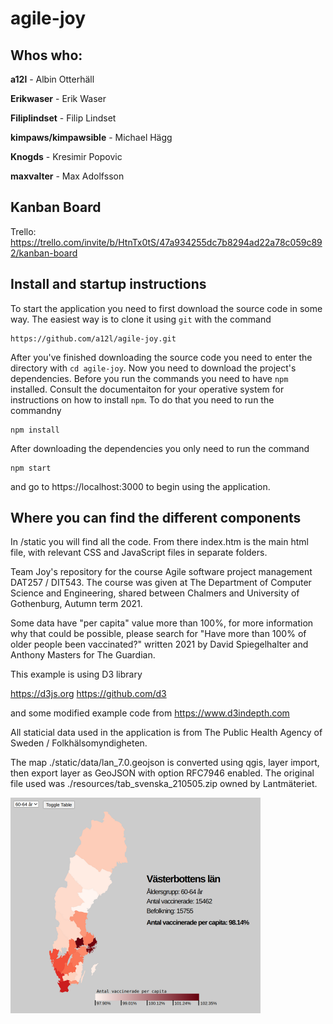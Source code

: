 
# agile-joy

## Whos who: 

**a12l** - Albin Otterhäll                                                      
                                                                                
**Erikwaser** - Erik Waser                                                      
                                                                                
**Filiplindset** - Filip Lindset                                                
                                                                                
**kimpaws/kimpawsible** - Michael Hägg                                          
                                                                                
**Knogds** - Kresimir Popovic                                                   
                                                                                
**maxvalter** - Max Adolfsson 

## Kanban Board

Trello: https://trello.com/invite/b/HtnTx0tS/47a934255dc7b8294ad22a78c059c892/kanban-board

## Install and startup instructions

To start the application you need to first download the source code in some way.
The easiest way is to clone it using `git` with the command

```
https://github.com/a12l/agile-joy.git
```

After you've finished downloading the source code you need to enter the directory with `cd agile-joy`.
Now you need to download the project's dependencies.
Before you run the commands you need to have `npm` installed.
Consult the documentaiton for your operative system for instructions on how to install `npm`.
To do that you need to run the commandny

```
npm install
```

After downloading the dependencies you only need to run the command

```
npm start
```

and go to https://localhost:3000 to begin using the application.

## Where you can find the different components

In /static you will find all the code. From there index.htm is the main html file, with relevant CSS and JavaScript files in separate folders.

Team Joy's repository for the course Agile software project management DAT257 /
DIT543. The course was given at The Department of Computer Science and
Engineering, shared between Chalmers and University of Gothenburg, Autumn term
2021.

Some data have "per capita" value more than 100%, for more information why that
could be possible, please search for "Have more than 100% of older people been
vaccinated?" written 2021 by David Spiegelhalter and Anthony Masters for The
Guardian.

This example is using D3 library

https://d3js.org https://github.com/d3

and some modified example code from https://www.d3indepth.com

All staticial data used in the application is from The Public Health Agency of
Sweden / Folkhälsomyndigheten.

The map ./static/data/lan_7.0.geojson is converted using qgis, layer import,
then export layer as GeoJSON with option RFC7946 enabled. The original file
used was ./resources/tab_svenska_210505.zip owned by Lantmäteriet.

<img src="/resources/screenshot_joy.png" alt="Screenshot Joy" width="400px;"/>
